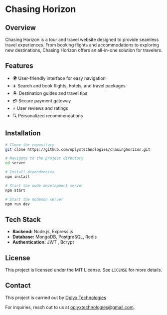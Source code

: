 # Chasing Horizon

## Overview

Chasing Horizon is a tour and travel website designed to provide seamless travel experiences. From booking flights and accommodations to exploring new destinations, Chasing Horizon offers an all-in-one solution for travelers.

## Features

- 🌍 User-friendly interface for easy navigation
- ✈️ Search and book flights, hotels, and travel packages
- 🏝️ Destination guides and travel tips
- 💳 Secure payment gateway
- ⭐ User reviews and ratings
- 🔍 Personalized recommendations

## Installation

```sh
# Clone the repository
git clone https://github.com/oplyxtechnologies/chasinghorizon.git

# Navigate to the project directory
cd server

# Install dependencies
npm install

# Start the node development server
npm start

# Start the nodemon server
npm run dev
```

## Tech Stack

- **Backend:** Node.js, Express.js
- **Database:** MongoDB, PostgreSQL, Redis
- **Authentication:** JWT , Bcrypt

## License

This project is licensed under the MIT License. See `LICENSE` for more details.

## Contact

This project is carried out by [Oplyx Technologies](oplyx.tech)

For inquiries, reach out to us at [oplyxtechnologies@gmail.com](mailto:oplyxtechnologies@gmail.com).
